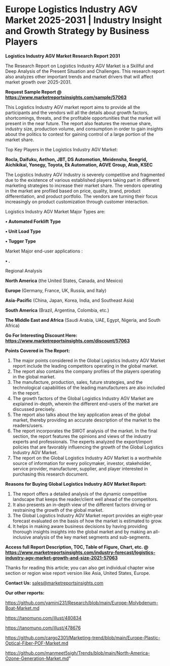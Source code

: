 # Europe Logistics Industry AGV Market 2025-2031 | Industry Insight and Growth Strategy by Business Players

<strong>Logistics Industry AGV Market Research Report 2031</strong>

The Research Report on Logistics Industry AGV Market is a Skillful and Deep Analysis of the Present Situation and Challenges. This research report also analyzes other important trends and market drivers that will affect market growth over 2025-2031.

<strong>Request Sample Report @ <a href=https://www.marketreportsinsights.com/sample/57063>https://www.marketreportsinsights.com/sample/57063</a></strong>

This Logistics Industry AGV market report aims to provide all the participants and the vendors will all the details about growth factors, shortcomings, threats, and the profitable opportunities that the market will present in the near future. The report also features the revenue share, industry size, production volume, and consumption in order to gain insights about the politics to contest for gaining control of a large portion of the market share.

Top Key Players in the Logistics Industry AGV Market:

<strong>Rocla, Daifuku, Aethon, JBT, DS Automotion, Meidensha, Seegrid, Aichikikai, Yonegy, Toyota, Ek Automation, AGVE Group, Atab, KSEC</strong>

The Logistics Industry AGV Industry is severely competitive and fragmented due to the existence of various established players taking part in different marketing strategies to increase their market share. The vendors operating in the market are profiled based on price, quality, brand, product differentiation, and product portfolio. The vendors are turning their focus increasingly on product customization through customer interaction.

Logistics Industry AGV Market Major Types are:

<strong>• Automated Forklift Type

• Unit Load Type

• Tugger Type</strong>

Market Major end-user applications :

<strong>• .</strong>

Regional Analysis

</u><strong><b>North America</b></strong> (the United States, Canada, and Mexico)

<strong><b>Europe </b></strong>(Germany, France, UK, Russia, and Italy)

<strong><b>Asia-Pacific</b></strong> (China, Japan, Korea, India, and Southeast Asia)

<strong><b>South America</b></strong> (Brazil, Argentina, Colombia, etc.)

<strong><b>The Middle East and Africa</b></strong> (Saudi Arabia, UAE, Egypt, Nigeria, and South Africa)

<strong>Go For Interesting Discount Here: <a href=https://www.marketreportsinsights.com/discount/57063>https://www.marketreportsinsights.com/discount/57063</a></strong>

<strong>Points Covered in The Report:</strong>
<ol>
  <li>The major points considered in the Global Logistics Industry AGV Market report include the leading competitors operating in the global market.</li>
  <li>The report also contains the company profiles of the players operating in the global market.</li>
  <li>The manufacture, production, sales, future strategies, and the technological capabilities of the leading manufacturers are also included in the report.</li>
  <li>The growth factors of the Global Logistics Industry AGV Market are explained in-depth, wherein the different end-users of the market are discussed precisely.</li>
  <li>The report also talks about the key application areas of the global market, thereby providing an accurate description of the market to the readers/users.</li>
  <li>The report incorporates the SWOT analysis of the market. In the final section, the report features the opinions and views of the industry experts and professionals. The experts analyzed the export/import policies that are favorably influencing the growth of the Global Logistics Industry AGV Market.</li>
  <li>The report on the Global Logistics Industry AGV Market is a worthwhile source of information for every policymaker, investor, stakeholder, service provider, manufacturer, supplier, and player interested in purchasing this research document.</li>
</ol>
<strong>Reasons for Buying Global Logistics Industry AGV Market Report:</strong>

<ol>
  <li>The report offers a detailed analysis of the dynamic competitive landscape that keeps the reader/client well ahead of the competitors.</li>
  <li>It also presents an in-depth view of the different factors driving or restraining the growth of the global market.</li>
  <li>The Global Logistics Industry AGV Market report provides an eight-year forecast evaluated on the basis of how the market is estimated to grow.</li>
  <li>It helps in making aware business decisions by having providing thorough insights insights into the global market and by making an all-inclusive analysis of the key market segments and sub-segments.</li>
</ol>
<strong>Access full Report Description, TOC, Table of Figure, Chart, etc. @ <a href=https://www.marketreportsinsights.com/industry-forecast/logistics-industry-agv-market-growth-and-size-2021-57063>https://www.marketreportsinsights.com/industry-forecast/logistics-industry-agv-market-growth-and-size-2021-57063</a></strong>


Thanks for reading this article; you can also get individual chapter wise section or region wise report version like Asia, United States, Europe.

<strong>Contact Us:</strong>
sales@marketreportsinsights.com

<strong>Our other reports:</strong>

<a href=https://github.com/yamini231/Research/blob/main/Europe-Molybdenum-Boat-Market.md>https://github.com/yamini231/Research/blob/main/Europe-Molybdenum-Boat-Market.md</a>

<a href=https://tanomuno.com/illust/480834>https://tanomuno.com/illust/480834</a>

<a href=https://tanomuno.com/illust/478676>https://tanomuno.com/illust/478676</a>

<a href=https://github.com/cargo2301/Marketing-trend/blob/main/Europe-Plastic-Optical-Fiber-POF-Market.md>https://github.com/cargo2301/Marketing-trend/blob/main/Europe-Plastic-Optical-Fiber-POF-Market.md</a>

<a href=https://github.com/manmeet5sigh/Trends/blob/main/North-America-Ozone-Generation-Market.md>https://github.com/manmeet5sigh/Trends/blob/main/North-America-Ozone-Generation-Market.md</a>"
